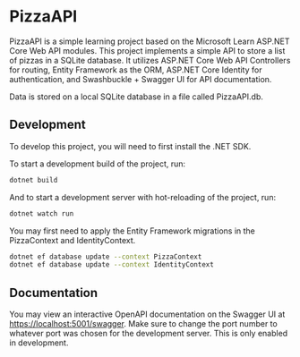 # PizzaAPI

PizzaAPI is a simple learning project based on the Microsoft Learn ASP.NET Core Web API modules. This project implements a simple API to store a list of pizzas in a SQLite database. It utilizes ASP.NET Core Web API Controllers for routing, Entity Framework as the ORM, ASP.NET Core Identity for authentication, and Swashbuckle + Swagger UI for API documentation.

Data is stored on a local SQLite database in a file called PizzaAPI.db.

## Development

To develop this project, you will need to first install the .NET SDK.

To start a development build of the project, run:

```bash
dotnet build
```

And to start a development server with hot-reloading of the project, run:

```bash
dotnet watch run
```

You may first need to apply the Entity Framework migrations in the PizzaContext and IdentityContext.

```bash
dotnet ef database update --context PizzaContext
dotnet ef database update --context IdentityContext
```

## Documentation

You may view an interactive OpenAPI documentation on the Swagger UI at [https://localhost:5001/swagger](https://localhost:5001/swagger). Make sure to change the port number to whatever port was chosen for the development server. This is only enabled in development.

